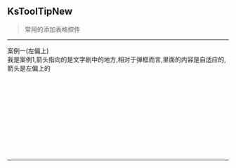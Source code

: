 ## KsToolTipNew

> 常用的添加表格控件

---

<div class="ks-row" style="margin-bottom:200px">
    <div class="ks-col">
        <ks-tool-tip-new  placement="left-start">
            <div>案例一(左偏上)</div>
            <div slot="content">
                <div :style="{width:width + 'px'}">我是案例1,箭头指向的是文字剧中的地方,相对于弹框而言,里面的内容是自适应的,箭头是左偏上的</div>
            </div>
        </ks-tool-tip-new>
    </div>
</div>


-----

<script>
export default {
    data(){
        return {  
            width:500,
        }  
    },
    methods:{},
    ready(){}
}
</script>
<style>
    .ksUl{overflow: hidden;}
    .ksUl ul li{float:left;margin-right: 50px;margin-bottom: 150px;}

</style>




